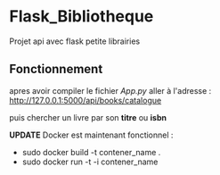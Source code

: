 # Flask_Bibliotheque

Projet api avec flask petite librairies

## Fonctionnement

apres avoir compiler le fichier _App.py_ aller à l'adresse :
http://127.0.0.1:5000/api/books/catalogue

puis chercher un livre par son **titre** ou **isbn**

**UPDATE**
Docker est maintenant fonctionnel :

- sudo docker build -t contener_name .
- sudo docker run -t -i contener_name
